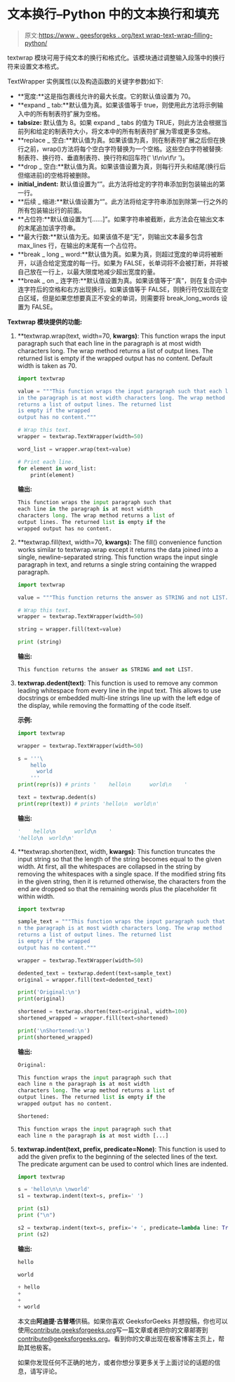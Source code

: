 # 文本换行–Python 中的文本换行和填充

> 原文:[https://www . geesforgeks . org/text wrap-text-wrap-filling-python/](https://www.geeksforgeeks.org/textwrap-text-wrapping-filling-python/)

textwrap 模块可用于纯文本的换行和格式化。该模块通过调整输入段落中的换行符来设置文本格式。

TextWrapper 实例属性(以及构造函数的关键字参数)如下:

*   **宽度:**这是指包裹线允许的最大长度。它的默认值设置为 70。
*   **expand _ tab:**默认值为真。如果该值等于 true，则使用此方法将示例输入中的所有制表符扩展为空格。
*   **tabsize:** 默认值为 8。如果 expand _ tabs 的值为 TRUE，则此方法会根据当前列和给定的制表符大小，将文本中的所有制表符扩展为零或更多空格。
*   **replace _ 空白:**默认值为真。如果该值为真，则在制表符扩展之后但在换行之前，wrap()方法将每个空白字符替换为一个空格。这些空白字符被替换:制表符、换行符、垂直制表符、换行符和回车符(' \t\n\v\f\r ')。
*   **drop _ 空白:**默认值为真。如果该值设置为真，则每行开头和结尾(换行后但缩进前)的空格将被删除。
*   **initial_indent:** 默认值设置为“”。此方法将给定的字符串添加到包装输出的第一行。
*   **后续 _ 缩进:**默认值设置为“”。此方法将给定字符串添加到除第一行之外的所有包装输出行的前面。
*   **占位符:**默认值设置为“[……]”。如果字符串被截断，此方法会在输出文本的末尾追加该字符串。
*   **最大行数:**默认值为无。如果该值不是“无”，则输出文本最多包含 max_lines 行，在输出的末尾有一个占位符。
*   **break _ long _ word:**默认值为真。如果为真，则超过宽度的单词将被断开，以适合给定宽度的每一行。如果为 FALSE，长单词将不会被打断，并将被自己放在一行上，以最大限度地减少超出宽度的量。
*   **break _ on _ 连字符:**默认值设置为真。如果该值等于“真”，则在复合词中连字符后的空格和右方出现换行。如果该值等于 FALSE，则换行符仅出现在空白区域，但是如果您想要真正不安全的单词，则需要将 break_long_words 设置为 FALSE。

**Textwrap 模块提供的功能:**

1.  **textwrap.wrap(text, width=70, **kwargs)**: This function wraps the input paragraph such that each line in the paragraph is at most width characters long. The wrap method returns a list of output lines. The returned list is empty if the wrapped output has no content. Default width is taken as 70.

    ```py
    import textwrap

    value = """This function wraps the input paragraph such that each line
    in the paragraph is at most width characters long. The wrap method
    returns a list of output lines. The returned list
    is empty if the wrapped
    output has no content."""

    # Wrap this text.
    wrapper = textwrap.TextWrapper(width=50)

    word_list = wrapper.wrap(text=value)

    # Print each line.
    for element in word_list:
        print(element)
    ```

    **输出:**

    ```py
    This function wraps the input paragraph such that
    each line in the paragraph is at most width
    characters long. The wrap method returns a list of
    output lines. The returned list is empty if the
    wrapped output has no content.

    ```

2.  **textwrap.fill(text, width=70, **kwargs):** The fill() convenience function works similar to textwrap.wrap except it returns the data joined into a single, newline-separated string. This function wraps the input single paragraph in text, and returns a single string containing the wrapped paragraph.

    ```py
    import textwrap

    value = """This function returns the answer as STRING and not LIST."""

    # Wrap this text.
    wrapper = textwrap.TextWrapper(width=50)

    string = wrapper.fill(text=value)

    print (string)
    ```

    **输出:**

    ```py
    This function returns the answer as STRING and not LIST.

    ```

3.  **textwrap.dedent(text)**: This function is used to remove any common leading whitespace from every line in the input text. This allows to use docstrings or embedded multi-line strings line up with the left edge of the display, while removing the formatting of the code itself.

    **示例:**

    ```py
    import textwrap

    wrapper = textwrap.TextWrapper(width=50)

    s = '''\
        hello
          world
        '''
    print(repr(s)) # prints '    hello\n      world\n    '

    text = textwrap.dedent(s)
    print(repr(text)) # prints 'hello\n  world\n'
    ```

    **输出:**

    ```py
    '    hello\n      world\n    '
    'hello\n  world\n'

    ```

4.  **textwrap.shorten(text, width, **kwargs)**: This function truncates the input string so that the length of the string becomes equal to the given width. At first, all the whitespaces are collapsed in the string by removing the whitespaces with a single space. If the modified string fits in the given string, then it is returned otherwise, the characters from the end are dropped so that the remaining words plus the placeholder fit within width.

    ```py
    import textwrap

    sample_text = """This function wraps the input paragraph such that each line
    n the paragraph is at most width characters long. The wrap method
    returns a list of output lines. The returned list
    is empty if the wrapped
    output has no content."""

    wrapper = textwrap.TextWrapper(width=50)

    dedented_text = textwrap.dedent(text=sample_text)
    original = wrapper.fill(text=dedented_text)

    print('Original:\n')
    print(original)

    shortened = textwrap.shorten(text=original, width=100)
    shortened_wrapped = wrapper.fill(text=shortened)

    print('\nShortened:\n')
    print(shortened_wrapped)
    ```

    **输出:**

    ```py
    Original:

    This function wraps the input paragraph such that
    each line n the paragraph is at most width
    characters long. The wrap method returns a list of
    output lines. The returned list is empty if the
    wrapped output has no content.

    Shortened:

    This function wraps the input paragraph such that
    each line n the paragraph is at most width [...]

    ```

5.  **textwrap.indent(text, prefix, predicate=None)**: This function is used to add the given prefix to the beginning of the selected lines of the text. The predicate argument can be used to control which lines are indented.

    ```py
    import textwrap

    s = 'hello\n\n \nworld'
    s1 = textwrap.indent(text=s, prefix=' ')

    print (s1)
    print ("\n")

    s2 = textwrap.indent(text=s, prefix='+ ', predicate=lambda line: True)
    print (s2)
    ```

    **输出:**

    ```py
    hello

    world

    + hello
    + 
    +  
    + world

    ```

    本文由**阿迪提·古普塔**供稿。如果你喜欢 GeeksforGeeks 并想投稿，你也可以使用[contribute.geeksforgeeks.org](http://contribute.geeksforgeeks.org)写一篇文章或者把你的文章邮寄到 contribute@geeksforgeeks.org。看到你的文章出现在极客博客主页上，帮助其他极客。

    如果你发现任何不正确的地方，或者你想分享更多关于上面讨论的话题的信息，请写评论。